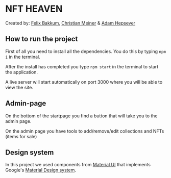 # NFT HEAVEN

Created by:
[Felix Bakkum](https://github.com/FrontFelix),
[Christian Meiner](https://github.com/miMeiner) &
[Adam Hepsever](https://github.com/AdaHep)

## How to run the project

First of all you need to install all the dependencies. You do this by typing `npm i` in the terminal.

After the install has completed you type `npm start` in the terminal to start the application.

A live server will start automatically on port 3000 where you will be able to view the site.

## Admin-page

On the bottom of the startpage you find a button that will take you to the admin page.

On the admin page you have tools to add/remove/edit collections and NFTs (items for sale)

## Design system

In this project we used components from [Material UI](https://mui.com/#/) that implements Google's [Material Design system](https://material.io/).
